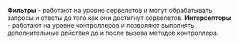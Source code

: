 **Фильтры** - работают на уровне сервелетов и могут обрабатывать запросы и ответы до того как они достигнут сервелетов. 
**Интерсепторы** - работают на уровне контроллеров и позволяют выполнять дополнительные действия до и после вызова методов контроллера. 